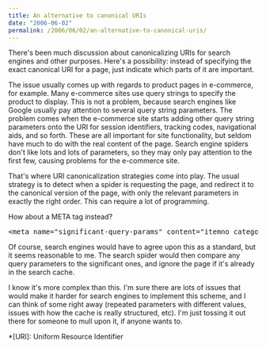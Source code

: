 ```yaml
---
title: An alternative to canonical URIs
date: "2006-06-02"
permalink: /2006/06/02/an-alternative-to-canonical-uris/
---
```

There's been much discussion about canonicalizing URIs for search engines and other purposes. Here's a possibility: instead of specifying the exact canonical URI for a page, just indicate which parts of it are important.

The issue usually comes up with regards to product pages in e-commerce, for example. Many e-commerce sites use query strings to specify the product to display. This is not a problem, because search engines like Google usually pay attention to several query string parameters. The problem comes when the e-commerce site starts adding other query string parameters onto the URI for session identifiers, tracking codes, navigational aids, and so forth. These are all important for site functionality, but seldom have much to do with the real content of the page. Search engine spiders don't like lots and lots of parameters, so they may only pay attention to the first few, causing problems for the e-commerce site.

That's where URI canonicalization strategies come into play. The usual strategy is to detect when a spider is requesting the page, and redirect it to the canonical version of the page, with only the relevant parameters in exactly the right order. This can require a lot of programming.

How about a META tag instead?

<pre>&lt;meta name="significant-query-params" content="itemno categoryno" /&gt;</pre>

Of course, search engines would have to agree upon this as a standard, but it seems reasonable to me. The search spider would then compare any query parameters to the significant ones, and ignore the page if it's already in the search cache.

I know it's more complex than this. I'm sure there are lots of issues that would make it harder for search engines to implement this scheme, and I can think of some right away (repeated parameters with different values, issues with how the cache is really structured, etc). I'm just tossing it out there for someone to mull upon it, if anyone wants to.

 *[URI]: Uniform Resource Identifier

